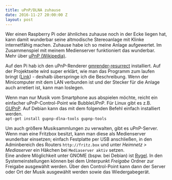 ```yaml
---
title: uPnP/DLNA zuhause
date: 2016-11-27 20:00:00 Z
layout: post
---
```


Wer einen Raspberry Pi oder ähnliches zuhause noch in der Ecke liegen hat, kann damit wunderbar seine altmodische Stereoanlage mit Klinke internetfähig machen. Zuhause habe ich so meine Anlage aufgewertet. Im Zusammenspiel mit meinem Medienserver funktioniert das wunderbar.  
Mehr über [uPnP (Wikipedia)](https://de.m.wikipedia.org/wiki/Universal_Plug_and_Play).


Auf den Pi hab ich den uPnP-Renderer [gmrender-resurrect](https://github.com/hzeller/gmrender-resurrect) installiert. Auf der Projektseite wird super erklärt, wie man das Programm zum laufen bringt ([Link](https://github.com/hzeller/gmrender-resurrect/blob/master/INSTALL.md)) - deshalb überspringe ich die Beschreibung.
Wenn der Minicomputer mit dem LAN verbunden ist und der Stecker für die Anlage auch arretiert ist, kann man loslegen.

Wenn man nur Musik vom Smartphone aus abspielen möchte, reicht ein einfacher uPnP-Control-Point wie BubbleUPnP. Für Linux gibt es z.B. [GUPnP](https://wiki.gnome.org/Projects/GUPnP). Auf Debian kann das mit dem folgenden Befehl einfach installiert werden.  
`apt-get install gupnp-dlna-tools gupnp-tools`

Um auch größere Musiksammlungen zu verwalten, gibt es uPnP-Server. Wenn man eine Fritzbox besitzt, kann man diese als Medienserver wunderbar einsetzen; einfach Festplatte per USB anschließen, in den Adminbereich des Routers `http://fritz.box` und unter *Heimnetz > Mediaserver* ein Häkchen bei `Mediaserver aktiv` setzen.  
Eine andere Möglichkeit unter GNOME (bspw. bei Debian) ist [Rygel](https://wiki.gnome.org/Projects/Rygel). In den Systemeinstellungen können bei dem Unterpunkt *Freigabe* Ordner zur Freigabe ausgewählt werden. Über den Control-Point kann dann der Server oder Ort der Musik ausgewählt werden sowie das Wiedergabegerät.